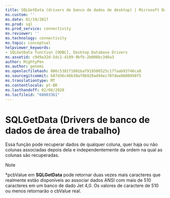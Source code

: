 ```yaml
---
title: SQLGetData (drivers de banco de dados de desktop) | Microsoft Docs
ms.custom: ''
ms.date: 01/19/2017
ms.prod: sql
ms.prod_service: connectivity
ms.reviewer: ''
ms.technology: connectivity
ms.topic: conceptual
helpviewer_keywords:
- SQLGetData function [ODBC], Desktop Database Drivers
ms.assetid: c9d9a32d-5dc2-4189-9bfb-2b008bc3d6a3
author: MightyPen
ms.author: genemi
ms.openlocfilehash: 086c5381f1801baf919508525c17faab93746ca0
ms.sourcegitcommit: b87d36c46b39af8b929ad94ec707dee8800950f5
ms.translationtype: MT
ms.contentlocale: pt-BR
ms.lasthandoff: 02/08/2020
ms.locfileid: "68003361"
---
```

# <a name="sqlgetdata-desktop-database-drivers"></a>SQLGetData (Drivers de banco de dados de área de trabalho)
Essa função pode recuperar dados de qualquer coluna, quer haja ou não colunas associadas depois dela e independentemente da ordem na qual as colunas são recuperadas.  
  
> [!NOTE]  
>  \*pcbValue em **SQLGetData** pode retornar duas vezes mais caracteres que realmente estão disponíveis ao associar dados ANSI com mais de 510 caracteres em um banco de dado Jet 4,0. Os valores de caractere de 510 ou menos retornarão o cbValue real.
